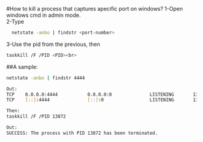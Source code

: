 #How to kill a process that captures apecific port on windows?
1-Open windows cmd in admin mode.<br>
2-Type <br>
```sh
  netstate -anbo | findstr <port-number>
 ```
3-Use the pid from the previous, then
  ```sh
  taskkill /F /PID <PID><br>
  ```
  
  ##A sample:
  
  ```sh
  netstate -anbo | findstr 4444
  
  Out:
  TCP    0.0.0.0:4444           0.0.0.0:0              LISTENING       13872
  TCP    [::]:4444              [::]:0                 LISTENING       13872
  
  Then:
  taskkill /F /PID 13872
  
  Out:
  SUCCESS: The process with PID 13872 has been terminated.
  ```
